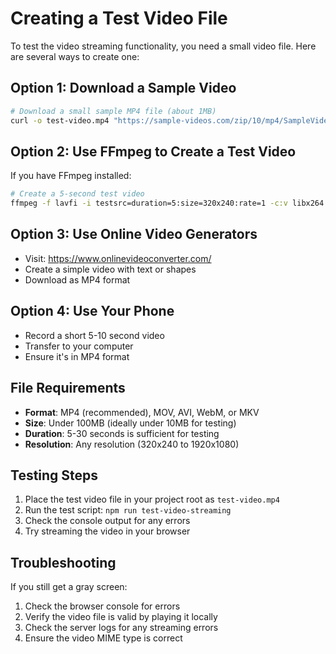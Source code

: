 # Creating a Test Video File

To test the video streaming functionality, you need a small video file. Here are several ways to create one:

## Option 1: Download a Sample Video
```bash
# Download a small sample MP4 file (about 1MB)
curl -o test-video.mp4 "https://sample-videos.com/zip/10/mp4/SampleVideo_1280x720_1mb.mp4"
```

## Option 2: Use FFmpeg to Create a Test Video
If you have FFmpeg installed:
```bash
# Create a 5-second test video
ffmpeg -f lavfi -i testsrc=duration=5:size=320x240:rate=1 -c:v libx264 -preset ultrafast -crf 23 test-video.mp4
```

## Option 3: Use Online Video Generators
- Visit: https://www.onlinevideoconverter.com/
- Create a simple video with text or shapes
- Download as MP4 format

## Option 4: Use Your Phone
- Record a short 5-10 second video
- Transfer to your computer
- Ensure it's in MP4 format

## File Requirements
- **Format**: MP4 (recommended), MOV, AVI, WebM, or MKV
- **Size**: Under 100MB (ideally under 10MB for testing)
- **Duration**: 5-30 seconds is sufficient for testing
- **Resolution**: Any resolution (320x240 to 1920x1080)

## Testing Steps
1. Place the test video file in your project root as `test-video.mp4`
2. Run the test script: `npm run test-video-streaming`
3. Check the console output for any errors
4. Try streaming the video in your browser

## Troubleshooting
If you still get a gray screen:
1. Check the browser console for errors
2. Verify the video file is valid by playing it locally
3. Check the server logs for any streaming errors
4. Ensure the video MIME type is correct
